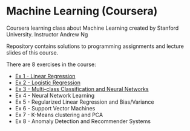 # Machine Learning (Coursera)

Coursera learning class about Machine Learning created by Stanford University.
Instructor Andrew Ng

Repository contains solutions to programming assignments and lecture slides of this course.

There are 8 exercises in the course: 
 - [Ex 1 - Linear Regression](/ex1-linear-regression/)
 - [Ex 2 - Logistic Regression](/ex2-logistic-regression/)
 - [Ex 3 - Multi-class Classification and Neural Networks](/ex3-multi-class-and-neural-networks/)
 - Ex 4 - Neural Network Learning
 - Ex 5 - Regularized Linear Regression and Bias/Variance
 - Ex 6 - Support Vector Machines
 - Ex 7 - K-Means clustering and PCA
 - Ex 8 - Anomaly Detection and Recommender Systems
